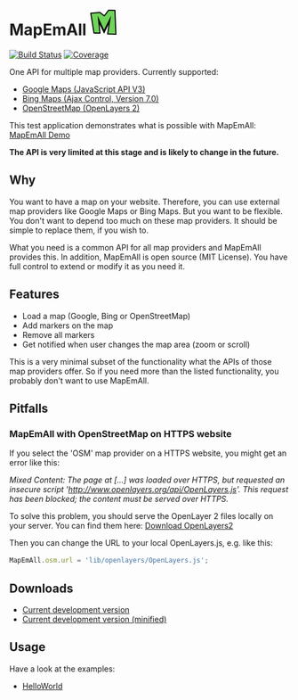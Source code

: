 # MapEmAll ![logo](https://raw.githubusercontent.com/stophi-dev/MapEmAll/master/imgsrc/MapEmAll.png "MapEmAll")

[![Build Status](https://api.travis-ci.org/stophi-dev/MapEmAll.svg?branch=master)](https://travis-ci.org/stophi-dev/MapEmAll)
[![Coverage](https://codecov.io/github/stophi-dev/MapEmAll/coverage.svg?branch=master)](https://codecov.io/github/stophi-dev/MapEmAll?branch=master) 

One API for multiple map providers. 
Currently supported: 
* [Google Maps (JavaScript API V3)](https://developers.google.com/maps/documentation/javascript/)
* [Bing Maps (Ajax Control, Version 7.0)](https://msdn.microsoft.com/de-de/library/gg427610.aspx) 
* [OpenStreetMap (OpenLayers 2)](http://openlayers.org/two/)
 
This test application demonstrates what is possible with MapEmAll: [MapEmAll Demo](https://rawgit.com/stophi-dev/MapEmAll/master/test/system/index.html)

**The API is very limited at this stage and is likely to change in the future.**

## Why
You want to have a map on your website. Therefore, you can use external map providers 
like Google Maps or Bing Maps. 
But you want to be flexible. You don't want to depend too much on these map providers. It should be simple to replace them, if you wish to.

What you need is a common API for all map providers and MapEmAll provides this.
In addition, MapEmAll is open source (MIT License). You have full control to extend or modify it as you need it.

## Features
* Load a map (Google, Bing or OpenStreetMap)
* Add markers on the map
* Remove all markers
* Get notified when user changes the map area (zoom or scroll) 

This is a very minimal subset of the functionality what the APIs of those map providers offer. So if you need more than the listed functionality, you probably don't want to use MapEmAll.

## Pitfalls

### MapEmAll with OpenStreetMap on HTTPS website 
If you select the 'OSM' map provider on a HTTPS website, you might get an error like this:

*Mixed Content: The page at [...] was loaded over HTTPS, but requested an insecure script 'http://www.openlayers.org/api/OpenLayers.js'. This request has been blocked; the content must be served over HTTPS.*

To solve this problem, you should serve the OpenLayer 2 files locally on your server. You can find them here:
[Download OpenLayers2](http://github.com/openlayers/ol2/releases/download/release-2.13.1/OpenLayers-2.13.1.zip)

Then you can change the URL to your local OpenLayers.js, e.g. like this:
```javascript
MapEmAll.osm.url = 'lib/openlayers/OpenLayers.js';
```

## Downloads

* [Current development version](https://raw.githubusercontent.com/stophi-dev/MapEmAll/master/dist/MapEmAll.js)
* [Current development version (minified)](https://raw.githubusercontent.com/stophi-dev/MapEmAll/master/dist/MapEmAll.min.js)

## Usage

Have a look at the examples:
* [HelloWorld](https://github.com/stophi-dev/MapEmAll/tree/master/examples/HelloWorld/public_html)
